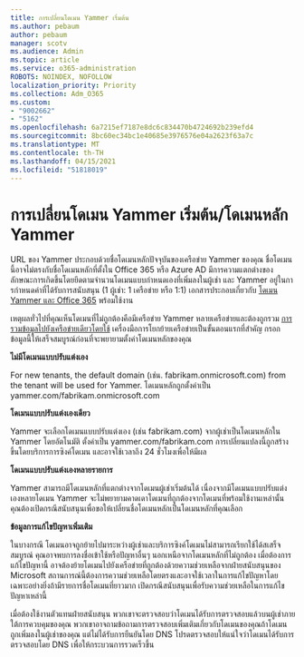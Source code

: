 ```yaml
---
title: การเปลี่ยนโดเมน Yammer เริ่มต้น
ms.author: pebaum
author: pebaum
manager: scotv
ms.audience: Admin
ms.topic: article
ms.service: o365-administration
ROBOTS: NOINDEX, NOFOLLOW
localization_priority: Priority
ms.collection: Adm_O365
ms.custom:
- "9002662"
- "5162"
ms.openlocfilehash: 6a7215ef7187e8dc6c834470b4724692b239efd4
ms.sourcegitcommit: 8bc60ec34bc1e40685e3976576e04a2623f63a7c
ms.translationtype: MT
ms.contentlocale: th-TH
ms.lasthandoff: 04/15/2021
ms.locfileid: "51818019"
---
```

# <a name="changing-the-defaultprimary-yammer-domain"></a>การเปลี่ยนโดเมน Yammer เริ่มต้น/โดเมนหลัก Yammer

URL ของ Yammer ประกอบด้วยชื่อโดเมนหลักปัจจุบันของเครือข่าย Yammer ของคุณ ชื่อโดเมนนี้อาจไม่ตรงกับชื่อโดเมนหลักที่ตั้งใน Office 365 หรือ Azure AD มีการความแตกต่างของลักษณะการเกิดขึ้นโดยยึดตามจํานวนโดเมนแบบกําหนดเองที่เพิ่มลงในผู้เช่า และ Yammer อยู่ในการกําหนดค่าที่ได้รับการสนับสนุน (1 ผู้เช่า: 1 เครือข่าย หรือ 1:1) เอกสารประกอบเกี่ยวกับ [โดเมน Yammer และ Office 365](https://docs.microsoft.com/yammer/configure-your-yammer-network/manage-yammer-domains) พร้อมใช้งาน

เหตุผลทั่วไปที่คุณเห็นโดเมนที่ไม่ถูกต้องคือมีเครือข่าย Yammer หลายเครือข่ายและต้องถูกรวม [การรวมข้อมูลไปยังเครือข่ายเดียวโดยใช้](https://docs.microsoft.com/yammer/configure-your-yammer-network/consolidate-multiple-yammer-networks) เครื่องมือการโยกย้ายเครือข่ายเป็นขั้นตอนแรกที่สําคัญ กรอกข้อมูลนี้ให้เสร็จสมบูรณ์ก่อนที่จะพยายามตั้งค่าโดเมนหลักของคุณ

**ไม่มีโดเมนแบบปรับแต่งเอง**

For new tenants, the default domain (เช่น. fabrikam.onmicrosoft.com) from the tenant will be used for Yammer. โดเมนหลักถูกตั้งค่าเป็น yammer.com/fabrikam.onmicrosoft.com

**โดเมนแบบปรับแต่งเองเดียว**

Yammer จะเลือกโดเมนแบบปรับแต่งเอง (เช่น fabrikam.com) จากผู้เช่าเป็นโดเมนหลักใน Yammer โดยอัตโนมัติ ตั้งค่าเป็น yammer.com/fabrikam.com การเปลี่ยนแปลงนี้ถูกสร้างขึ้นโดยบริการการซิงค์โดเมน และอาจใช้เวลาถึง 24 ชั่วโมงเพื่อให้มีผล

**โดเมนแบบปรับแต่งเองหลายรายการ**

Yammer สามารถมีโดเมนหลักที่แตกต่างจากโดเมนผู้เช่าเริ่มต้นได้ เนื่องจากมีโดเมนแบบปรับแต่งเองหลายโดเมน Yammer จะไม่พยายามคาดเดาโดเมนที่ถูกต้องจากโดเมนที่พร้อมใช้งานเหล่านั้น คุณต้องเปิดกรณีสนับสนุนเพื่อขอให้เปลี่ยนชื่อโดเมนหลักเป็นโดเมนหลักที่คุณเลือก

**ข้อมูลการแก้ไขปัญหาเพิ่มเติม**

ในบางกรณี โดเมนอาจถูกย้ายไปมาระหว่างผู้เช่าและบริการซิงค์โดเมนไม่สามารถเรียกใช้ได้สเสร็จสมบูรณ์ คุณอาจพบการลงชื่อเข้าใช้หรือปัญหาอื่นๆ นอกเหนือจากโดเมนหลักที่ไม่ถูกต้อง เมื่อต้องการแก้ไขปัญหานี้ อาจต้องย้ายโดเมนไปยังเครือข่ายที่ถูกต้องด้วยความช่วยเหลือจากฝ่ายสนับสนุนของ Microsoft สถานการณ์นี้ต้องการความช่วยเหลือโดยตรงและอาจใช้เวลาในการแก้ไขปัญหาโดยเฉพาะอย่างยิ่งถ้ามีรายการชื่อโดเมนที่ยาวมาก เปิดกรณีสนับสนุนเพื่อรับความช่วยเหลือในการแก้ไขปัญหาเหล่านี้

เมื่อต้องใช้งานตัวแทนฝ่ายสนับสนุน พวกเขาจะตรวจสอบว่าโดเมนได้รับการตรวจสอบแล้วบนผู้เช่าภายใต้การควบคุมของคุณ พวกเขาอาจถามข้อถามการตรวจสอบเพิ่มเติมเกี่ยวกับโดเมนของคุณถ้าโดเมนถูกเพิ่มลงในผู้เช่าของคุณ แต่ไม่ได้รับการยืนยันโดย DNS โปรดตรวจสอบให้แน่ใจว่าโดเมนได้รับการตรวจสอบโดย DNS เพื่อให้กระบวนการรวดเร็วขึ้น
